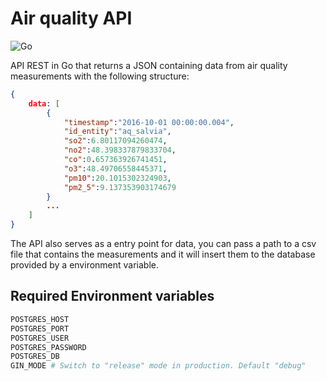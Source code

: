 # Air quality API

![Go](https://github.com/MrMarble/cartodb/workflows/Go/badge.svg?branch=main&event=push)

API REST in Go that returns a JSON containing data from air quality measurements with the following structure:

```json
{
    data: [
        {
            "timestamp":"2016-10-01 00:00:00.004",
            "id_entity":"aq_salvia",
            "so2":6.80117094260474,
            "no2":48.398337879833704,
            "co":0.657363926741451,
            "o3":48.49706558445371,
            "pm10":20.1015302324903,
            "pm2_5":9.137353903174679
        }
        ...
    ]
}
```

The API also serves as a entry point for data, you can pass a path to a csv file that contains the measurements and it will insert them to the database provided by a environment variable.

## Required Environment variables

```bash
POSTGRES_HOST
POSTGRES_PORT
POSTGRES_USER
POSTGRES_PASSWORD
POSTGRES_DB
GIN_MODE # Switch to "release" mode in production. Default "debug"
```
